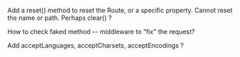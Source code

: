 Add a reset() method to reset the Route, or a specific property.  Cannot reset
the name or path.  Perhaps clear() ?

How to check faked method -- middleware to "fix" the request?

Add acceptLanguages, acceptCharsets, acceptEncodings ?
